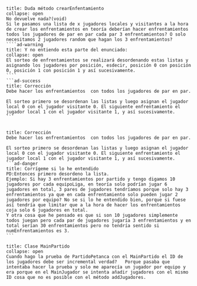 `````ad-warning
title: Duda método crearEnfentamiento
collapse: open
No devuelve nada?(void)
Si le pasamos una lista de x jugadores locales y visitantes a la hora de crear los enfrentamientos en teoría deberían hacer enfrentamientos todos los jugadores de par en par cada par 3 enfrentamientos? O solo necesitamos 2 jugadores random que hagan los 3 enfrentamientos?
````ad-warning
title: Y no entiendo esta parte del enunciado:
collapse: open
El sorteo de enfrentamientos se realizará desordenando estas listas y asignando los jugadores por posición, esdecir, posición 0 con posición 0, posición 1 con posición 1 y así sucesivamente.
````
```ad-success
title: Corrección
Debe hacer los enfrentamientos  con todos los jugadores de par en par.  

El sorteo primero se desordenan las listas y luego asignan el jugador local 0 con el jugador visitante 0. El siguiente enfrentamiento el jugador local 1 con el jugador visitante 1, y así sucesivamente.
```


`````

````ad-success
title: Corrección
Debe hacer los enfrentamientos  con todos los jugadores de par en par.  

El sorteo primero se desordenan las listas y luego asignan el jugador local 0 con el jugador visitante 0. El siguiente enfrentamiento el jugador local 1 con el jugador visitante 1, y así sucesivamente.
```ad-danger
title: Corrígeme si lo he entendido
PD:Entonces primero desordeno la lista. 
Ejemplo: Si hay 3 enfrentamientos por partido y tengo digamos 10 jugadores por cada equipoLiga, en teoría solo podrían jugar 6 jugadores en total, 3 pares de jugadores tendríamos porque solo hay 3 enfrentamientos ya que en cada enfrentamiento solo pueden jugar 2 jugadores por equipo? No se si lo he entendido bien, porque si fuese así tendría que limitar que a la hora de hacer los enfrentamientos coja solo 6 jugadores en total.
Y otra cosa que he pensado es que si son 10 jugadores simplemente todos juegan pero cada par de jugadores jugaría 3 enfrentamientos y en total serían 30 enfrentamientos pero no tendría sentido si numEnfrentamientos es 3.
```
````


````ad-warning
title: Clase MainPartido
collapse: open
Cuando hago la prueba de PartidoPetanca con el MainPartido el ID de los jugadores debe ser incremental verdad?   Porque pasaba que intentaba hacer la prueba y solo me aparecía un jugador por equipo y era porque en el MainJugador se intenta añadir jugadores con el mismo ID cosa que no es posible con el método addJugadores.
`````